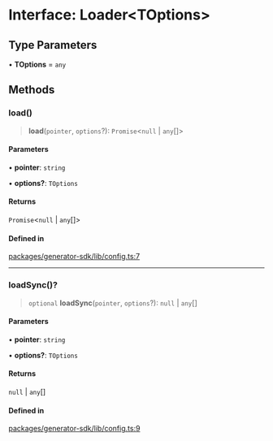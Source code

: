 # Interface: Loader\<TOptions\>

## Type Parameters

• **TOptions** = `any`

## Methods

### load()

> **load**(`pointer`, `options`?): `Promise`\<`null` \| `any`[]\>

#### Parameters

• **pointer**: `string`

• **options?**: `TOptions`

#### Returns

`Promise`\<`null` \| `any`[]\>

#### Defined in

[packages/generator-sdk/lib/config.ts:7](https://github.com/andreisergiu98/baeta/blob/4c16a2c8fa14b6d48e42b6a2c2893542bd64b987/packages/generator-sdk/lib/config.ts#L7)

***

### loadSync()?

> `optional` **loadSync**(`pointer`, `options`?): `null` \| `any`[]

#### Parameters

• **pointer**: `string`

• **options?**: `TOptions`

#### Returns

`null` \| `any`[]

#### Defined in

[packages/generator-sdk/lib/config.ts:9](https://github.com/andreisergiu98/baeta/blob/4c16a2c8fa14b6d48e42b6a2c2893542bd64b987/packages/generator-sdk/lib/config.ts#L9)

